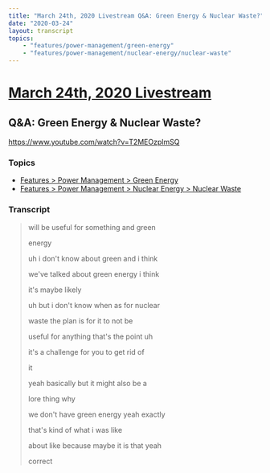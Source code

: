 ```yaml
---
title: "March 24th, 2020 Livestream Q&A: Green Energy & Nuclear Waste?"
date: "2020-03-24"
layout: transcript
topics:
    - "features/power-management/green-energy"
    - "features/power-management/nuclear-energy/nuclear-waste"
---
```

# [March 24th, 2020 Livestream](../2020-03-24.md)
## Q&A: Green Energy & Nuclear Waste?
https://www.youtube.com/watch?v=T2MEOzplmSQ

### Topics
* [Features > Power Management > Green Energy](../topics/features/power-management/green-energy.md)
* [Features > Power Management > Nuclear Energy > Nuclear Waste](../topics/features/power-management/nuclear-energy/nuclear-waste.md)

### Transcript

> will be useful for something and green
>
> energy
>
> uh i don't know about green and i think
>
> we've talked about green energy i think
>
> it's maybe likely
>
> uh but i don't know when as for nuclear
>
> waste the plan is for it to not be
>
> useful for anything that's the point uh
>
> it's a challenge for you to get rid of
>
> it
>
> yeah basically but it might also be a
>
> lore thing why
>
> we don't have green energy yeah exactly
>
> that's kind of what i was like
>
> about like because maybe it is that yeah
>
> correct
